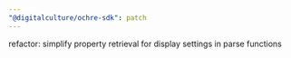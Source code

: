 ```yaml
---
"@digitalculture/ochre-sdk": patch
---
```


refactor: simplify property retrieval for display settings in parse functions
